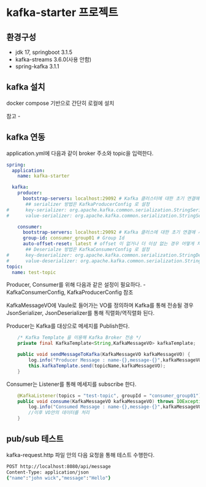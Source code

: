 # kafka-starter 프로젝트

## 환경구성

- jdk 17, springboot 3.1.5
- kafka-streams 3.6.0(사용 안함)
- spring-kafka 3.1.1

## kafka 설치

docker compose 기반으로 간단히 로컬에 설치

참고 - 

## kafka 연동

application.yml에 다음과 같이 broker 주소와 topic을 입력한다.

```yml
spring:
  application:
    name: kafka-starter

  kafka:
    producer:
      bootstrap-servers: localhost:29092 # Kafka 클러스터에 대한 초기 연결에 사용할 호스트 : 포트 목록
       ## serializer 방법은 KafkaProducerConfig 로 설정
#      key-serializer: org.apache.kafka.common.serialization.StringSerializer
#      value-serializer: org.apache.kafka.common.serialization.StringSerializer

    consumer:
      bootstrap-servers: localhost:29092 # Kafka 클러스에 대한 초기 연결에 사용할 호스트 : 포트 목록
      group-id: consumer_group01 # Group Id
      auto-offset-reset: latest # offset 이 없거나 더 이상 없는 경우 어떻게 처리할지 전략 결정(earliest,latest)
       ## Deserialze 방법은 KafkaConsumerConfig 로 설정
#      key-deserializer: org.apache.kafka.common.serialization.StringDeserializer
#      value-deserializer: org.apache.kafka.common.serialization.StringDeserializer
topic:
  name: test-topic
```

Producer, Consumer를 위해 다음과 같은 설정이 필요하다. - KafkaConsumerConfig, KafkaProducerConfig 참조

KafkaMessageVO에 Vaule로 들어가는 VO를 정의하며 Kafka를 통해 전송될 경우 JsonSerializer, JsonDeserializer를 통해 직렬화/역직렬화 된다.

Producer는 Kafka를 대상으로 메세지를 Publish한다.

```java   
    /* Kafka Template 을 이용해 Kafka Broker 전송 */
    private final KafkaTemplate<String,KafkaMessageVO> kafkaTemplate;

    public void sendMessageToKafka(KafkaMessageVO kafkaMessageVO) {
        log.info("Producer Message : name-{},message-{}",kafkaMessageVO.getName(), kafkaMessageVO.getMessage());
        this.kafkaTemplate.send(topicName,kafkaMessageVO);
    }
```

Consumer는 Listener를 통해 메세지를 subscribe 한다.
```java
    @KafkaListener(topics = "test-topic", groupId = "consumer_group01")
    public void consume(KafkaMessageVO kafkaMessageVO) throws IOException {
        log.info("Consumed Message : name-{},message-{}",kafkaMessageVO.getName(), kafkaMessageVO.getMessage());
        //이후 VO안의 데이터를 처리
    }
```

## pub/sub 테스트

kafka-request.http 파일 안의 다음 요청을 통해 테스트 수행한다.

```zsh
POST http://localhost:8080/api/message
Content-Type: application/json
{"name":"john wick","message":"Hello"}

```